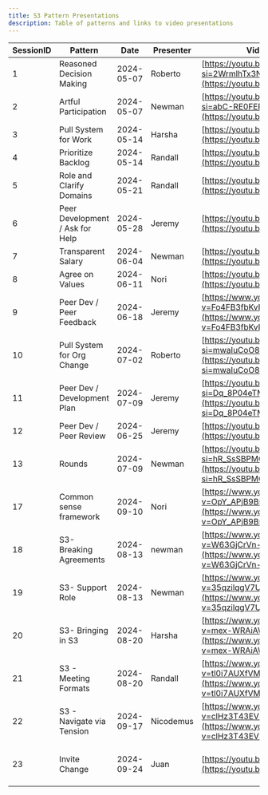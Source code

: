 ```yaml
---
title: S3 Pattern Presentations
description: Table of patterns and links to video presentations
---
```


| SessionID | Pattern                         | Date       | Presenter | Video Link                                                                                           | Document Link                                                                                                                                                        |
| --------- | ------------------------------- | ---------- | --------- | ---------------------------------------------------------------------------------------------------- | -------------------------------------------------------------------------------------------------------------------------------------------------------------------- |
| 1         | Reasoned Decision Making        | 2024-05-07 | Roberto   | [https://youtu.be/xEHQGgfRMUo?si=2WrmlhTx3NXF5xy-&t=1131](https://youtu.be/xEHQGgfRMUo)              |                                                                                                                                                                      |
| 2         | Artful Participation            | 2024-05-07 | Newman    | [https://youtu.be/xEHQGgfRMUo?si=abC-RE0FER-PEJK7&t=2138](https://youtu.be/xEHQGgfRMUo)              |                                                                                                                                                                      |
| 3         | Pull System for Work            | 2024-05-14 | Harsha    | [https://youtu.be/N2kcLRE3t6Y](https://youtu.be/N2kcLRE3t6Y)                                         |                                                                                                                                                                      |
| 4         | Prioritize Backlog              | 2024-05-14 | Randall   | [https://youtu.be/N2kcLRE3t6Y](https://youtu.be/N2kcLRE3t6Y)                                         |                                                                                                                                                                      |
| 5         | Role and Clarify Domains        | 2024-05-21 | Randall   | [https://youtu.be/qcvOcmDO4Fg](https://youtu.be/qcvOcmDO4Fg)                                         |                                                                                                                                                                      |
| 6         | Peer Development / Ask for Help | 2024-05-28 | Jeremy    | [https://youtu.be/EAnLXfed-7Y](https://youtu.be/EAnLXfed-7Y)                                         |                                                                                                                                                                      |
| 7         | Transparent Salary              | 2024-06-04 | Newman    | [https://youtu.be/MlyL7NiZ7uM](https://youtu.be/MlyL7NiZ7uM)                                         |                                                                                                                                                                      |
| 8         | Agree on Values                 | 2024-06-11 | Nori      | [https://youtu.be/oYW7feaE-d0](https://youtu.be/oYW7feaE-d0)                                         |                                                                                                                                                                      |
| 9         | Peer Dev / Peer Feedback        | 2024-06-18 | Jeremy    | [https://www.youtube.com/watch?v=Fo4FB3fbKvI](https://www.youtube.com/watch?v=Fo4FB3fbKvI)           | [https://miro.com/app/board/uXjVMjBqrrE=/?moveToWidget=3458764590433924791&cot=14](https://miro.com/app/board/uXjVMjBqrrE=/?moveToWidget=3458764590433924791&cot=14) |
| 10        | Pull System for Org Change      | 2024-07-02 | Roberto   | [https://youtu.be/cPsF_KUQ0iE?si=mwaIuCoO8xaBi3ne](https://youtu.be/cPsF_KUQ0iE?si=mwaIuCoO8xaBi3ne) |                                                                                                                                                                      |
| 11        | Peer Dev / Development Plan     | 2024-07-09 | Jeremy    | [https://youtu.be/EAnLXfed-7Y?si=Dq_8P04eTMouR5cQ](https://youtu.be/EAnLXfed-7Y?si=Dq_8P04eTMouR5cQ) |                                                                                                                                                                      |
| 12        | Peer Dev / Peer Review          | 2024-06-25 | Jeremy    | [https://youtu.be/Bx__P7rCXrk](https://youtu.be/Bx__P7rCXrk)                                         |                                                                                                                                                                      |
| 13        | Rounds                          | 2024-07-09 | Newman    | [https://youtu.be/UaQLnPzkhmo?si=hR_SsSBPMQEHlyxB](https://youtu.be/UaQLnPzkhmo?si=hR_SsSBPMQEHlyxB) |                                                                                                                                                                      |
| 17        | Common sense framework          | 2024-09-10 | Nori      | [https://www.youtube.com/watch?v=OpY_APjB9Bs](https://www.youtube.com/watch?v=OpY_APjB9Bs)           |                                                                                                                                                                      |
| 18        | S3- Breaking Agreements         | 2024-08-13 | newman    | [https://www.youtube.com/watch?v=W63GjCrVn-o](https://www.youtube.com/watch?v=W63GjCrVn-o)           |                                                                                                                                                                      |
| 19        | S3- Support Role                | 2024-08-13 | Newman    | [https://www.youtube.com/watch?v=35qzilqgV7U](https://www.youtube.com/watch?v=35qzilqgV7U)           |                                                                                                                                                                      |
| 20        | S3- Bringing in S3              | 2024-08-20 | Harsha    | [https://www.youtube.com/watch?v=mex-WRAiAWY](https://www.youtube.com/watch?v=mex-WRAiAWY)           |                                                                                                                                                                      |
| 21        | S3 - Meeting Formats            | 2024-08-20 | Randall   | [https://www.youtube.com/watch?v=tl0i7AUXfVM](https://www.youtube.com/watch?v=tl0i7AUXfVM)           |                                                                                                                                                                      |
| 22        | S3 - Navigate via Tension       | 2024-09-17 | Nicodemus | [https://www.youtube.com/watch?v=clHz3T43EV4](https://www.youtube.com/watch?v=clHz3T43EV4)           | [https://miro.com/app/board/uXjVLdnRtS8=/](https://miro.com/app/board/uXjVLdnRtS8=/)                                                                                 |
| 23        | Invite Change                   | 2024-09-24 | Juan      | [https://youtu.be/rtooBO8eLpQ](https://youtu.be/rtooBO8eLpQ)                                         | [https://patterns.sociocracy30.org/invite-change.html](https://patterns.sociocracy30.org/invite-change.html)                                                         |



